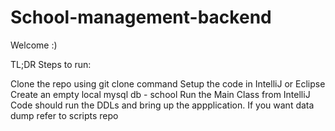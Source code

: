 # School-management-backend

Welcome :)

TL;DR Steps to run:

Clone the repo using git clone command
Setup the code in IntelliJ or Eclipse
Create an empty local mysql db - school
Run the Main Class from IntelliJ
Code should run the DDLs and bring up the appplication. If you want data dump refer to scripts repo
